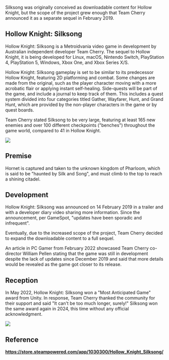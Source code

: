 <div class="top-wrapper">
<div>

Silksong was originally conceived as downloadable content for Hollow Knight, but the scope of the project grew enough that Team Cherry announced it as a separate sequel in February 2019.

## Hollow Knight: Silksong

Hollow Knight: Silksong is a Metroidvania video game in development by Australian independent developer Team Cherry. The sequel to Hollow Knight, it is being developed for Linux, macOS, Nintendo Switch, PlayStation 4, PlayStation 5, Windows, Xbox One, and Xbox Series X/S.

Hollow Knight: Silksong gameplay is set to be similar to its predecessor Hollow Knight, featuring 2D platforming and combat. Some changes are made from the original, such as the player character moving with a more acrobatic flair or applying instant self-healing. Side-quests will be part of the game, and include a journal to keep track of them. This includes a quest system divided into four categories titled Gather, Wayfarer, Hunt, and Grand Hunt, which are provided by the non-player characters in the game or by quest boards.

Team Cherry stated Silksong to be very large, featuring at least 165 new enemies and over 100 different checkpoints ("benches") throughout the game world, compared to 41 in Hollow Knight.

</div>

<img src="https://encrypted-tbn0.gstatic.com/images?q=tbn:ANd9GcQu5ihLnIXE-jCSUkVUSZG_5hrn8Sp_90a5Sw&s" />

</div>

## Premise

Hornet is captured and taken to the unknown kingdom of Pharloom, which is said to be "haunted by Silk and Song", and must climb to the top to reach a shining citadel.

## Development

Hollow Knight: Silksong was announced on 14 February 2019 in a trailer and with a developer diary video sharing more information. Since the announcement, per GameSpot, "updates have been sporadic and infrequent".

Eventually, due to the increased scope of the project, Team Cherry decided to expand the downloadable content to a full sequel.

An article in PC Gamer from February 2022 showcased Team Cherry co-director William Pellen stating that the game was still in development despite the lack of updates since December 2019 and said that more details would be revealed as the game got closer to its release.

## Reception

In May 2022, Hollow Knight: Silksong won a "Most Anticipated Game" award from Unity. In response, Team Cherry thanked the community for their support and said "It can't be too much longer, surely!" Silksong won the same award again in 2024, this time without any official acknowledgment.

<div class="image-wrapper-page">
<img src="https://shared.fastly.steamstatic.com/store_item_assets/steam/apps/1030300/ss_4c9cc3320086b199da64a4283f45ff41fe873d5e.1920x1080.jpg?t=1695443850" />
</div>

## Reference

**https://store.steampowered.com/app/1030300/Hollow_Knight_Silksong/**

